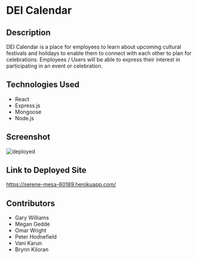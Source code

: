 # DEI Calendar 

## Description

DEI Calendar is a place for employees to learn about upcoming cultural festivals and holidays to enable them to connect with each other to plan for celebrations. 
Employees / Users will be able to express their interest in participating in an event or celebration. 

## Technologies Used
* React
* Express.js
* Mongoose
* Node.js

## Screenshot
![deployed](https://user-images.githubusercontent.com/100329799/184039859-defb7fef-45dd-40df-ab09-84b7c4de394c.gif)

## Link to Deployed Site
https://serene-mesa-60189.herokuapp.com/

## Contributors
* Gary Williams
* Megan Gedde
* Omar Wright
* Peter Hodnefield
* Vani Karun
* Brynn Kiloran
